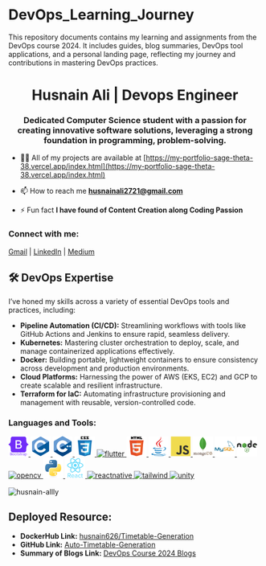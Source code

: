 # DevOps_Learning_Journey
This repository documents contains my learning and assignments from the DevOps course 2024. It includes guides, blog summaries, DevOps tool applications, and a personal landing page, reflecting my journey and contributions in mastering DevOps practices.

<h1 align="center">Husnain Ali | Devops Engineer </h1>
<h3 align="center">Dedicated Computer Science student with a passion for creating innovative software solutions, leveraging a strong foundation in programming, problem-solving.</h3>

- 👨‍💻 All of my projects are available at [https://my-portfolio-sage-theta-38.vercel.app/index.html](https://my-portfolio-sage-theta-38.vercel.app/index.html)

- 📫 How to reach me **husnainali2721@gmail.com**

- ⚡ Fun fact **I have found of Content Creation along Coding Passion**

<h3 align="left">Connect with me:</h3>
<p align="left">
  <a href="mailto:husnainali2721@gmail.com" target="_blank">Gmail</a> | 
  <a href="https://www.linkedin.com/in/husnain-ali-0174b7247/" target="_blank">LinkedIn</a> | 
  <a href="https://medium.com/@i210542" target="_blank">Medium</a>
</p>

## 🛠️ DevOps Expertise

I’ve honed my skills across a variety of essential DevOps tools and practices, including:

- **Pipeline Automation (CI/CD):** Streamlining workflows with tools like GitHub Actions and Jenkins to ensure rapid, seamless delivery.
- **Kubernetes:** Mastering cluster orchestration to deploy, scale, and manage containerized applications effectively.
- **Docker:** Building portable, lightweight containers to ensure consistency across development and production environments.
- **Cloud Platforms:** Harnessing the power of AWS (EKS, EC2) and GCP to create scalable and resilient infrastructure.
- **Terraform for IaC:** Automating infrastructure provisioning and management with reusable, version-controlled code.


<h3 align="left">Languages and Tools:</h3>
<p align="left"> <a href="https://getbootstrap.com" target="_blank" rel="noreferrer"> <img src="https://raw.githubusercontent.com/devicons/devicon/master/icons/bootstrap/bootstrap-plain-wordmark.svg" alt="bootstrap" width="40" height="40"/> </a> <a href="https://www.cprogramming.com/" target="_blank" rel="noreferrer"> <img src="https://raw.githubusercontent.com/devicons/devicon/master/icons/c/c-original.svg" alt="c" width="40" height="40"/> </a> <a href="https://www.w3schools.com/cpp/" target="_blank" rel="noreferrer"> <img src="https://raw.githubusercontent.com/devicons/devicon/master/icons/cplusplus/cplusplus-original.svg" alt="cplusplus" width="40" height="40"/> </a> <a href="https://www.w3schools.com/css/" target="_blank" rel="noreferrer"> <img src="https://raw.githubusercontent.com/devicons/devicon/master/icons/css3/css3-original-wordmark.svg" alt="css3" width="40" height="40"/> </a> <a href="https://flutter.dev" target="_blank" rel="noreferrer"> <img src="https://www.vectorlogo.zone/logos/flutterio/flutterio-icon.svg" alt="flutter" width="40" height="40"/> </a> <a href="https://www.w3.org/html/" target="_blank" rel="noreferrer"> <img src="https://raw.githubusercontent.com/devicons/devicon/master/icons/html5/html5-original-wordmark.svg" alt="html5" width="40" height="40"/> </a> <a href="https://www.java.com" target="_blank" rel="noreferrer"> <img src="https://raw.githubusercontent.com/devicons/devicon/master/icons/java/java-original.svg" alt="java" width="40" height="40"/> </a> <a href="https://developer.mozilla.org/en-US/docs/Web/JavaScript" target="_blank" rel="noreferrer"> <img src="https://raw.githubusercontent.com/devicons/devicon/master/icons/javascript/javascript-original.svg" alt="javascript" width="40" height="40"/> </a> <a href="https://www.mongodb.com/" target="_blank" rel="noreferrer"> <img src="https://raw.githubusercontent.com/devicons/devicon/master/icons/mongodb/mongodb-original-wordmark.svg" alt="mongodb" width="40" height="40"/> </a> <a href="https://www.mysql.com/" target="_blank" rel="noreferrer"> <img src="https://raw.githubusercontent.com/devicons/devicon/master/icons/mysql/mysql-original-wordmark.svg" alt="mysql" width="40" height="40"/> </a>  <a href="https://nodejs.org" target="_blank" rel="noreferrer"> <img src="https://raw.githubusercontent.com/devicons/devicon/master/icons/nodejs/nodejs-original-wordmark.svg" alt="nodejs" width="40" height="40"/> </a> <a href="https://opencv.org/" target="_blank" rel="noreferrer"> <img src="https://www.vectorlogo.zone/logos/opencv/opencv-icon.svg" alt="opencv" width="40" height="40"/> </a> <a href="https://www.python.org" target="_blank" rel="noreferrer"> <img src="https://raw.githubusercontent.com/devicons/devicon/master/icons/python/python-original.svg" alt="python" width="40" height="40"/> </a> <a href="https://reactjs.org/" target="_blank" rel="noreferrer"> <img src="https://raw.githubusercontent.com/devicons/devicon/master/icons/react/react-original-wordmark.svg" alt="react" width="40" height="40"/> </a> <a href="https://reactnative.dev/" target="_blank" rel="noreferrer"> <img src="https://reactnative.dev/img/header_logo.svg" alt="reactnative" width="40" height="40"/> </a> <a href="https://tailwindcss.com/" target="_blank" rel="noreferrer"> <img src="https://www.vectorlogo.zone/logos/tailwindcss/tailwindcss-icon.svg" alt="tailwind" width="40" height="40"/> </a> <a href="https://unity.com/" target="_blank" rel="noreferrer"> <img src="https://www.vectorlogo.zone/logos/unity3d/unity3d-icon.svg" alt="unity" width="40" height="40"/> </a> </p>

<p><img align="center" src="https://github-readme-stats.vercel.app/api/top-langs?username=husnain-allly&show_icons=true&locale=en&layout=compact" alt="husnain-allly" /></p>


## Deployed Resource:

- **DockerHub Link:** [husnain626/Timetable-Generation](https://hub.docker.com/u/husnain626)
- **GitHub Link:** [Auto-Timetable-Generation](https://github.com/Husnain-allly/Auto-Timetable-Generation)
- **Summary of Blogs Link:** [DevOps Course 2024 Blogs](https://github.com/Husnain-allly/Devops-Course-2024/tree/main/Blogs)



